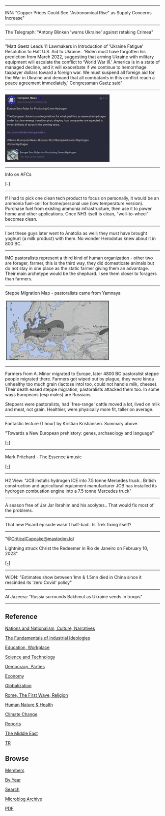 
---

INN: "Copper Prices Could See "Astronomical Rise" as Supply Concerns
Increase"

---

The Telegraph: "Antony Blinken 'warns Ukraine' against retaking Crimea"

---

"Matt Gaetz Leads 11 Lawmakers in Introduction of 'Ukraine Fatigue'
Resolution to Halt U.S. Aid to Ukraine.. 'Biden must have forgotten
his prediction from March 2022, suggesting that arming Ukraine with
military equipment will escalate the conflict to ‘World War III.’
America is in a state of managed decline, and it will exacerbate if we
continue to hemorrhage taxpayer dollars toward a foreign war. We must
suspend all foreign aid for the War in Ukraine and demand that all
combatants in this conflict reach a peace agreement immediately,'
Congressman Gaetz said"

---

<img width='340' src='mbl/2023/toot_h2eu.jpg'/> 

---

Info on AFCs

[[-]](2022/02/ammonia.html#afc)

---

If I had to pick one clean tech product to focus on personally, it
would be an ammonia fuel-cell for home/personal use (low temperature
version). Purchase fuel from existing ammonia infrastructure, then use
it to power home and other applications. Once NH3 itself is clean,
"well-to-wheel" becomes clean. 

---

I bet these guys later went to Anatolia as well; they must have
brought yoghurt (a milk product) with them. No wonder Herodotus knew
about it in 800 BC.

---

IMO pastoralists represent a third kind of human organization - other
two are forager, farmer, this is the third way, they did domesticate
animals but do not stay in one place as the static farmer giving them
an advantage. Their main archetype would be the shephard. I see them
closer to foragers than farmers.

---

Steppe Migration Map - pastoralists came from Yamnaya

<img width='340' src='mbl/2023/yamnaya.jpg'/> 

---

Farmers from A. Minor migrated to Europe, later 4800 BC pastoralist
steppe people migrated there. Farmers got wiped out by plague, they
were kinda unhealthy too much grain (lactose intol too, could not
handle milk, cheese). Their death eased steppe migration, pastoralists
attacked them too. In some ways Europeans (esp males) are Russians.

Steppers were pastoralists, had 'free-range' cattle moved a lot, lived
on milk and meat, not grain. Healthier, were physically more fit,
taller on average.

---

Fantastic lecture (1 hour) by Kristian Kristiansen. Summary above.

"Towards a New European prehistory: genes, archaeology and language"

[[-]](https://youtu.be/bxTVSwt-jsU?t=799)

---

Mark Pritchard - The Essence \#music

[[-]](https://youtu.be/h80JaYQvByA)

---

H2 View: "JCB installs hydrogen ICE into 7.5 tonne Mercedes
truck.. British construction and agricultural equipment manufacturer
JCB has installed its hydrogen combustion engine into a 7.5 tonne
Mercedes truck"

---

A season free of Jar Jar Ibrahim and his acolytes.. That would fix
most of the problems.

---

That new Picard episode wasn't half-bad.. Is Trek fixing itself?

---

"@CriticalCupcake@mastodon.lol

Lightning struck Christ the Redeemer in Rio de Janeiro on February 10,
2023"

[[-]](https://media.mastodon.lol/media_attachments/files/109/851/961/551/641/096/original/5063508bff37c9f8.png)

---

WION: "Estimates show between 1mn & 1.5mn died in China since it
rescinded its ‘zero Covid’ policy"

---

Al Jazeera: "Russia surrounds Bakhmut as Ukraine sends in troops"

---

## Reference

[Nations and Nationalism, Culture, Narratives](2013/02/nations-and-nationalism.html)

[The Fundamentals of Industrial Ideologies](2011/04/fundamentals-of-industrial-ideologies.html)

[Education, Workplace](2017/09/education-workplace.html)

[Science and Technology](2018/09/science-technology.html)

[Democracy, Parties](2016/11/democracy.html)

[Economy](2018/05/economy.html)

[Globalization](2018/09/globalization.html)

[Rome, The First Wave, Religion](2017/12/rome.html)

[Human Nature & Health](2020/07/human-nature.html)

[Climate Change](2018/12/climate.html)

[Reports](2021/01/reports.html)

[The Middle East](2019/07/middleeast.html)

[TR](../tr)

## Browse

[Members](2022/08/members.html)

[By Year](years.html)

[Search](search.html)

[Microblog Archive](mbl/index.html)

[PDF](https://drive.google.com/uc?export=view&id=1FSi-1MnqXVq_PVTEXzzflwN8-7h92N_R)
